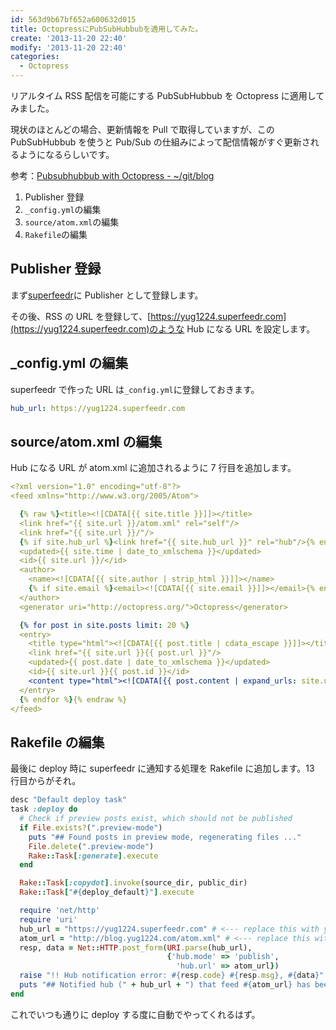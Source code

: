 ```yaml
---
id: 563d9b67bf652a600632d015
title: OctopressにPubSubHubbubを適用してみた。
create: '2013-11-20 22:40'
modify: '2013-11-20 22:40'
categories:
  - Octopress
---
```


リアルタイム RSS 配信を可能にする PubSubHubbub を Octopress に適用してみました。

現状のほとんどの場合、更新情報を Pull で取得していますが、この PubSubHubbub を使うと Pub/Sub の仕組みによって配信情報がすぐ更新されるようになるらしいです。

参考：[Pubsubhubbub with Octopress - ~/git/blog](http://blog.higgsboson.tk/2013/01/02/pubsubhubbub-with-octopress/)

1. Publisher 登録
2. `_config.yml`の編集
3. `source/atom.xml`の編集
4. `Rakefile`の編集

<!-- more -->

## Publisher 登録

まず[superfeedr](http://superfeedr.com)に Publisher として登録します。

その後、RSS の URL を登録して、[https://yug1224.superfeedr.com](https://yug1224.superfeedr.com)のような Hub になる URL を設定します。

## \_config.yml の編集

superfeedr で作った URL は`_config.yml`に登録しておきます。

```yaml
hub_url: https://yug1224.superfeedr.com
```

## source/atom.xml の編集

Hub になる URL が atom.xml に追加されるように 7 行目を追加します。

```yaml
<?xml version="1.0" encoding="utf-8"?>
<feed xmlns="http://www.w3.org/2005/Atom">

  {% raw %}<title><![CDATA[{{ site.title }}]]></title>
  <link href="{{ site.url }}/atom.xml" rel="self"/>
  <link href="{{ site.url }}/"/>
  {% if site.hub_url %}<link href="{{ site.hub_url }}" rel="hub"/>{% endif %}
  <updated>{{ site.time | date_to_xmlschema }}</updated>
  <id>{{ site.url }}/</id>
  <author>
    <name><![CDATA[{{ site.author | strip_html }}]]></name>
    {% if site.email %}<email><![CDATA[{{ site.email }}]]></email>{% endif %}
  </author>
  <generator uri="http://octopress.org/">Octopress</generator>

  {% for post in site.posts limit: 20 %}
  <entry>
    <title type="html"><![CDATA[{{ post.title | cdata_escape }}]]></title>
    <link href="{{ site.url }}{{ post.url }}"/>
    <updated>{{ post.date | date_to_xmlschema }}</updated>
    <id>{{ site.url }}{{ post.id }}</id>
    <content type="html"><![CDATA[{{ post.content | expand_urls: site.url | cdata_escape }}]]></content>
  </entry>
  {% endfor %}{% endraw %}
</feed>
```

## Rakefile の編集

最後に deploy 時に superfeedr に通知する処理を Rakefile に追加します。13 行目からがそれ。

```ruby
desc "Default deploy task"
task :deploy do
  # Check if preview posts exist, which should not be published
  if File.exists?(".preview-mode")
    puts "## Found posts in preview mode, regenerating files ..."
    File.delete(".preview-mode")
    Rake::Task[:generate].execute
  end

  Rake::Task[:copydot].invoke(source_dir, public_dir)
  Rake::Task["#{deploy_default}"].execute

  require 'net/http'
  require 'uri'
  hub_url = "https://yug1224.superfeedr.com" # <--- replace this with your hub
  atom_url = "http://blog.yug1224.com/atom.xml" # <--- replace this with your full feed url
  resp, data = Net::HTTP.post_form(URI.parse(hub_url),
                                   {'hub.mode' => 'publish',
                                     'hub.url' => atom_url})
  raise "!! Hub notification error: #{resp.code} #{resp.msg}, #{data}" unless resp.code == "204"
  puts "## Notified hub (" + hub_url + ") that feed #{atom_url} has been updated"
end
```

これでいつも通りに deploy する度に自動でやってくれるはず。
